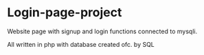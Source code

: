 # Login-page-project

Website page with signup and login functions connected to mysqli.

All written in php with database created ofc. by SQL
